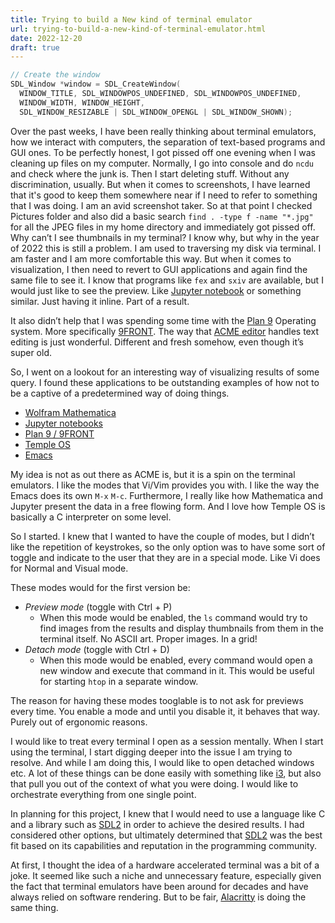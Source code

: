 ```yaml
---
title: Trying to build a New kind of terminal emulator
url: trying-to-build-a-new-kind-of-terminal-emulator.html
date: 2022-12-20
draft: true
---
```


```c
// Create the window
SDL_Window *window = SDL_CreateWindow(
  WINDOW_TITLE, SDL_WINDOWPOS_UNDEFINED, SDL_WINDOWPOS_UNDEFINED,
  WINDOW_WIDTH, WINDOW_HEIGHT,
  SDL_WINDOW_RESIZABLE | SDL_WINDOW_OPENGL | SDL_WINDOW_SHOWN);
```

Over the past weeks, I have been really thinking about terminal emulators, how we interact with computers, the separation of text-based programs and GUI ones. To be perfectly honest, I got pissed off one evening when I was cleaning up files on my computer. Normally, I go into console and do `ncdu` and check where the junk is. Then I start deleting stuff. Without any discrimination, usually. But when it comes to screenshots, I have learned that it's good to keep them somewhere near if I need to refer to something that I was doing. I am an avid screenshot taker. So at that point I checked Pictures folder and also did a basic search `find . -type f -name "*.jpg"` for all the JPEG files in my home directory and immediately got pissed off. Why can’t I see thumbnails in my terminal? I know why, but why in the year of 2022 this is still a problem. I am used to traversing my disk via terminal. I am faster and I am more comfortable this way. But when it comes to visualization, I then need to revert to GUI applications and again find the same file to see it. I know that programs like `fex` and `sxiv` are available, but I would just like to see the preview. Like [Jupyter notebook](https://jupyter.org/) or something similar. Just having it inline. Part of a result.

It also didn’t help that I was spending some time with the [Plan 9](https://plan9.io/plan9/) Operating system. More specifically [9FRONT](http://9front.org/). The way that [ACME editor](http://acme.cat-v.org/) handles text editing is just wonderful. Different and fresh somehow, even though it’s super old.

So, I went on a lookout for an interesting way of visualizing results of some query. I found these applications to be outstanding examples of how not to be a captive of a predetermined way of doing things.

- [Wolfram Mathematica](https://www.wolfram.com/mathematica/)
- [Jupyter notebooks](https://jupyter.org/)
- [Plan 9 / 9FRONT](http://www.9front.org)
- [Temple OS](https://templeos.org/)
- [Emacs](https://www.gnu.org/software/emacs/)

My idea is not as out there as ACME is, but it is a spin on the terminal emulators. I like the modes that Vi/Vim provides you with. I like the way the Emacs does its own `M-x` `M-c`.  Furthermore, I really like how Mathematica and Jupyter present the data in a free flowing form. And I love how Temple OS is basically a C interpreter on some level.

So I started. I knew that I wanted to have the couple of modes, but I didn’t like the repetition of keystrokes, so the only option was to have some sort of toggle and indicate to the user that they are in a special mode. Like Vi does for Normal and Visual mode.

These modes would for the first version be:

- *Preview mode* (toggle with Ctrl + P)
    - When this mode would be enabled, the `ls` command would try to find images from the results and display thumbnails from them in the terminal itself. No ASCII art. Proper images. In a grid!
- *Detach mode* (toggle with Ctrl + D)
    - When this mode would be enabled, every command would open a new window and execute that command in it. This would be useful for starting `htop` in a separate window.

The reason for having these modes tooglable is to not ask for previews every time. You enable a mode and until you disable it, it behaves that way. Purely out of ergonomic reasons.

I would like to treat every terminal I open as a session mentally. When I start using the terminal, I start digging deeper into the issue I am trying to resolve. And while I am doing this, I would like to open detached windows etc. A lot of these things can be done easily with something like [i3](https://i3wm.org/), but also that pull you out of the context of what you were doing. I would like to orchestrate everything from one single point.

In planning for this project, I knew that I would need to use a language like C and a library such as [SDL2](https://www.libsdl.org/) in order to achieve the desired results. I had considered other options, but ultimately determined that [SDL2](https://www.libsdl.org/) was the best fit based on its capabilities and reputation in the programming community.

At first, I thought the idea of a hardware accelerated terminal was a bit of a joke. It seemed like such a niche and unnecessary feature, especially given the fact that terminal emulators have been around for decades and have always relied on software rendering. But to be fair, [Alacritty](https://alacritty.org/) is doing the same thing.


